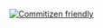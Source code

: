 [![Commitizen friendly](https://img.shields.io/badge/commitizen-friendly-brightgreen.svg)](https://commitizen.github.io/cz-cli)
